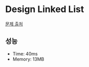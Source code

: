 # Design Linked List

[문제 출처](https://leetcode.com/problems/design-linked-list)

## 성능

- Time: 40ms
- Memory: 13MB